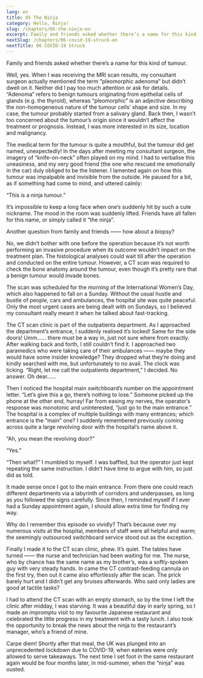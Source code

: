 ```yaml
---
lang: en
title: 05 The Ninja
category: Hello, Ninja!
slug: /chapters/05-the-ninja-en
excerpt: Family and friends asked whether there’s a name for this kind of tumour. Well, yes. When I was receiving the MRI scan results, my consultant surgeon actually mentioned the term “pleomorphic adenoma” but didn’t dwell on it.
nextSlug: /chapters/06-covid-19-struck-en
nextTitle: 06 COVID-19 Struck
---
```


Family and friends asked whether there’s a name for this kind of tumour.

Well, yes. When I was receiving the MRI scan results, my consultant surgeon actually mentioned the term “pleomorphic adenoma” but didn’t dwell on it. Neither did I pay too much attention or ask for details. “Adenoma” refers to benign tumours originating from epithelial cells of glands (e.g. the thyroid), whereas “pleomorphic” is an adjective describing the non-homogeneous nature of the tumour cells’ shape and size. In my case, the tumour probably started from a salivary gland. Back then, I wasn’t too concerned about the tumour’s origin since it wouldn’t affect the treatment or prognosis. Instead, I was more interested in its size, location and malignancy.

The medical term for the tumour is quite a mouthful, but the tumour did get named, unexpectedly! In the days after meeting my consultant surgeon, the imagery of “knife-on-neck” often played on my mind. I had to verbalise this uneasiness, and my very good friend (the one who rescued me emotionally in the car) duly obliged to be the listener. I lamented again on how this tumour was impalpable and invisible from the outside. He paused for a bit, as if something had come to mind, and uttered calmly:

<q>This is a ninja tumour. 

It’s impossible to keep a long face when one’s suddenly hit by such a cute nickname. The mood in the room was suddenly lifted. Friends have all fallen for this name, or simply called it “the ninja”.

Another question from family and friends —— how about a biopsy?

No, we didn’t bother with one before the operation because it’s not worth performing an invasive procedure when its outcome wouldn’t impact on the treatment plan. The histological analyses could wait till after the operation and conducted on the entire tumour. However, a CT scan was required to check the bone anatomy around the tumour, even though it’s pretty rare that a benign tumour would invade bones.

The scan was scheduled for the morning of the International Women’s Day, which also happened to fall on a Sunday. Without the usual hustle and bustle of people, cars and ambulances, the hospital site was quite peaceful. Only the most urgent cases are being dealt with on Sundays, so I believed my consultant really meant it when he talked about fast-tracking.

The CT scan clinic is part of the outpatients department. As I approached the department’s entrance, I suddenly realised it’s locked! Same for the side doors! Umm...... there must be a way in, just not sure where from exactly. After walking back and forth, I still couldn’t find it. I approached two paramedics who were taking care of their ambulances —— maybe they would have some insider knowledge? They dropped what they’re doing and kindly searched with me, but unfortunately to no avail. The clock was ticking. “Right, let me call the outpatients department,” I decided. No answer. Oh dear...... 

Then I noticed the hospital main switchboard’s number on the appointment letter. “Let’s give this a go, there’s nothing to lose.” Someone picked up the phone at the other end, hurray! Far from easing my nerves, the operator’s response was monotonic and uninterested, “just go to the main entrance.” The hospital is a complex of multiple buildings with many entrances; which entrance is the “main” one? I suddenly remembered previously coming across quite a large revolving door with the hospital’s name above it. 

“Ah, you mean the revolving door?” 

“Yes.”

“Then what?” I mumbled to myself. I was baffled, but the operator just kept repeating the same instruction. I didn’t have time to argue with him, so just did as told.

It made sense once I got to the main entrance. From there one could reach different departments via a labyrinth of corridors and underpasses, as long as you followed the signs carefully. Since then, I reminded myself if I ever had a Sunday appointment again, I should allow extra time for finding my way.

Why do I remember this episode so vividly? That’s because over my numerous visits at the hospital, members of staff were all helpful and warm; the seemingly outsourced switchboard service stood out as the exception.

Finally I made it to the CT scan clinic, phew. It’s quiet. The tables have turned —— the nurse and technician had been waiting for me. The nurse, who by chance has the same name as my brother’s, was a softly-spoken guy with very steady hands. In came the CT contrast-feeding cannula on the first try, then out it came also effortlessly after the scan. The prick barely hurt and I didn’t get any bruises afterwards. Who said only ladies are good at tactile tasks?

I had to attend the CT scan with an empty stomach, so by the time I left the clinic after midday, I was starving. It was a beautiful day in early spring, so I made an impromptu visit to my favourite Japanese restaurant and celebrated the little progress in my treatment with a tasty lunch. I also took the opportunity to break the news about the ninja to the restaurant’s manager, who’s a friend of mine.

Carpe diem! Shortly after that meal, the UK was plunged into an unprecedented lockdown due to COVID-19, when eateries were only allowed to serve takeaways. The next time I set foot in the same restaurant again would be four months later, in mid-summer, when the “ninja” was ousted.
